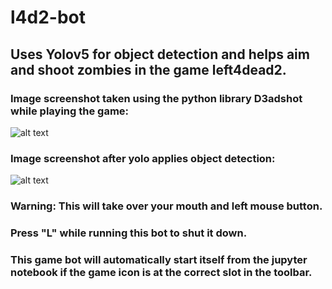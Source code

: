 # l4d2-bot
## Uses Yolov5 for object detection and helps aim and shoot zombies in the game left4dead2.

### Image screenshot taken using the python library D3adshot while playing the game:
![alt text](https://github.com/RedRyan111/l4d2-bot/blob/main/ReadMeFiles/BeforeObjectDetection.png)

### Image screenshot after yolo applies object detection:
![alt text](https://github.com/RedRyan111/l4d2-bot/blob/main/ReadMeFiles/AfterObjectDetection.png)

### Warning: This will take over your mouth and left mouse button.
### Press "L" while running this bot to shut it down.

### This game bot will automatically start itself from the jupyter notebook if the game icon is at the correct slot in the toolbar. 
